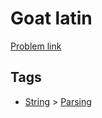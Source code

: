 # Goat latin

[Problem link](https://leetcode.com/problems/goat-latin)

## Tags

* [String](/README.md#String) > [Parsing](/README.md#String-Parsing)

